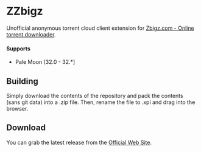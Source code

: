 # ZZbigz
Unofficial anonymous torrent cloud client extension for [Zbigz.com - Online torrent downloader](https://api.zbigz.com/?ref=zhvjmkbx).

#### Supports
 * Pale Moon [32.0 - 32.*]

## Building
Simply download the contents of the repository and pack the contents (sans git data) into a .zip file. Then, rename the file to .xpi and drag into the browser.

## Download
You can grab the latest release from the [Official Web Site](//realityripple.com/Software/XUL/ZZbigz/).
